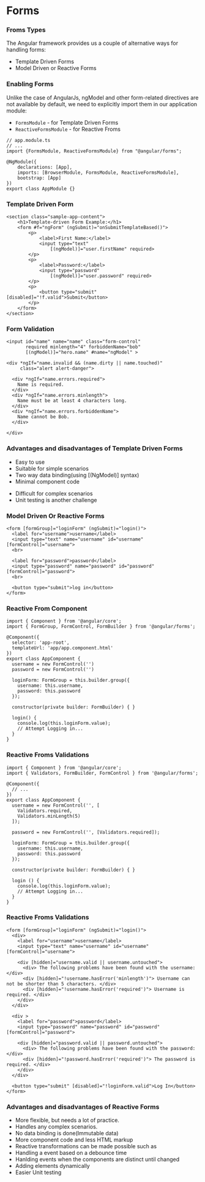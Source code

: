 # Forms


### Froms Types
The Angular framework provides us a couple of alternative ways for handling forms:

* Template Driven Forms
* Model Driven or Reactive Forms


<!-- .element: class="fs-80" -->
### Enabling Forms
Unlike the case of AngularJs, ngModel and other form-related directives are not available by default,
we need to explicitly import them in our application module:
* `FormsModule` - for Template Driven Forms
* `ReactiveFormsModule` - for Reactive Froms

```
// app.module.ts
// ...
import {FormsModule, ReactiveFormsModule} from "@angular/forms";

@NgModule({
    declarations: [App],
    imports: [BrowserModule, FormsModule, ReactiveFormsModule],
    bootstrap: [App]
})
export class AppModule {}
```


### Template Driven Form
```
<section class="sample-app-content">
    <h1>Template-driven Form Example:</h1>
    <form #f="ngForm" (ngSubmit)="onSubmitTemplateBased()">
        <p>
            <label>First Name:</label>
            <input type="text"  
                [(ngModel)]="user.firstName" required>
        </p>
        <p>
            <label>Password:</label>
            <input type="password"  
                [(ngModel)]="user.password" required>
        </p>
        <p>
            <button type="submit" [disabled]="!f.valid">Submit</button>
        </p>
    </form>
</section>
```


### Form Validation
```
<input id="name" name="name" class="form-control"
       required minlength="4" forbiddenName="bob"
       [(ngModel)]="hero.name" #name="ngModel" >

<div *ngIf="name.invalid && (name.dirty || name.touched)"
     class="alert alert-danger">

  <div *ngIf="name.errors.required">
    Name is required.
  </div>
  <div *ngIf="name.errors.minlength">
    Name must be at least 4 characters long.
  </div>
  <div *ngIf="name.errors.forbiddenName">
    Name cannot be Bob.
  </div>

</div>
```


### Advantages and disadvantages of Template Driven Forms
+ Easy to use
+ Suitable for simple scenarios
+ Two way data binding(using [(NgModel)] syntax)
+ Minimal component code
- Difficult for complex scenarios
- Unit testing is another challenge


### Model Driven Or Reactive Forms
```
<form [formGroup]="loginForm" (ngSubmit)="login()">
  <label for="username">username</label>
  <input type="text" name="username" id="username" [formControl]="username">
  <br>

  <label for="password">password</label>
  <input type="password" name="password" id="password" [formControl]="password">
  <br>

  <button type="submit">log in</button>
</form>
```


<!-- .element: class="fs-80" -->
### Reactive From Component
```
import { Component } from '@angular/core';
import { FormGroup, FormControl, FormBuilder } from '@angular/forms';

@Component({
  selector: 'app-root',
  templateUrl: 'app/app.component.html'
})
export class AppComponent {
  username = new FormControl('')
  password = new FormControl('')

  loginForm: FormGroup = this.builder.group({
    username: this.username,
    password: this.password
  });

  constructor(private builder: FormBuilder) { }

  login() {
    console.log(this.loginForm.value);
    // Attempt Logging in...
  }
}
```


<!-- .element: class="fs-70" -->
### Reactive Froms Validations
```
import { Component } from '@angular/core';
import { Validators, FormBuilder, FormControl } from '@angular/forms';

@Component({
  // ...
})
export class AppComponent {
  username = new FormControl('', [
    Validators.required,
    Validators.minLength(5)
  ]);

  password = new FormControl('', [Validators.required]);

  loginForm: FormGroup = this.builder.group({
    username: this.username,
    password: this.password
  });

  constructor(private builder: FormBuilder) { }

  login () {
    console.log(this.loginForm.value);
    // Attempt Logging in...
  }
}
```


<!-- .element: class="fs-70" -->
### Reactive Froms Validations
```
<form [formGroup]="loginForm" (ngSubmit)="login()">
  <div>
    <label for="username">username</label>
    <input type="text" name="username" id="username" [formControl]="username">

    <div [hidden]="username.valid || username.untouched">
      <div> The following problems have been found with the username: </div>
      <div [hidden]="!username.hasError('minlength')"> Username can not be shorter than 5 characters. </div>
      <div [hidden]="!username.hasError('required')"> Username is required. </div>
    </div>
  </div>
  
  <div >
    <label for="password">password</label>
    <input type="password" name="password" id="password" [formControl]="password">

    <div [hidden]="password.valid || password.untouched">
      <div> The following problems have been found with the password: </div>
      <div [hidden]="!password.hasError('required')"> The password is required. </div>
    </div>
  </div>

  <button type="submit" [disabled]="!loginForm.valid">Log In</button>
</form>
```


<!-- .element: class="fs-80" -->
### Advantages and disadvantages of Reactive Forms
+ More flexible, but needs a lot of practice.
+ Handles any complex scenarios.
+ No data binding is done(Immutable data)
+ More component code and less HTML markup
+ Reactive transformations can be made possible such as
+ Handling a event based on a debounce time
+ Hanlding events when the components are distinct until changed
+ Adding elements dynamically
+ Easier Unit testing
